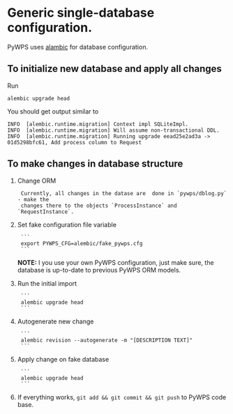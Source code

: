 # Generic single-database configuration.

PyWPS uses [alambic](https://alembic.sqlalchemy.org/en/latest/tutorial.html) for
database configuration.

## To initialize new database and apply all changes

Run

```
alembic upgrade head
```

You should get output similar to

```
INFO  [alembic.runtime.migration] Context impl SQLiteImpl.
INFO  [alembic.runtime.migration] Will assume non-transactional DDL.
INFO  [alembic.runtime.migration] Running upgrade eead25e2ad3a -> 01d5298bfc61, Add process column to Request
```

## To make changes in database structure

1. Change ORM

        Currently, all changes in the datase are  done in `pywps/dblog.py` - make the
        changes there to the objects `ProcessInstance` and `RequestInstance`.

2. Set fake configuration file variable

        ```
        export PYWPS_CFG=alembic/fake_pywps.cfg
        ```

    **NOTE:** I you use your own PyWPS configuration, just make sure, the
    database is up-to-date to previous PyWPS ORM models.

3. Run the initial import

        ```
        alembic upgrade head
        ```

4. Autogenerate new change

        ```
        alembic revision --autogenerate -m "[DESCRIPTION TEXT]"
        ```

5. Apply change on fake database

        ```
        alembic upgrade head
        ```

6. If everything works, `git add && git commit && git push` to PyWPS code base.

